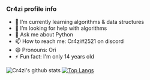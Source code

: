 ### Cr4zi profile info


<!-- 🔭 I’m currently working on A.I that can detect animels-->
- 🌱 I’m currently learning algorithms & data structures <!-- 👯 I’m looking to collaborate on nothing -->
- 🤔 I’m looking for help with algorithms
- 💬 Ask me about Python
- 📫 How to reach me: Cr4zi#2521 on discord
- 😄 Pronouns: Ori
- ⚡ Fun fact: I'm only 14 years old

![Cr4zi's github stats](https://github-readme-stats.vercel.app/api?username=Cr4zi&show_icons=true&theme=dark)
[![Top Langs](https://github-readme-stats.vercel.app/api/top-langs/?username=Cr4zi&theme=dark)](https://github.com/anuraghazra/github-readme-stats)



